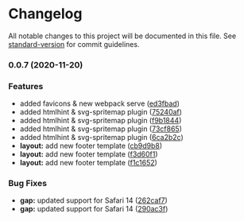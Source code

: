 # Changelog

All notable changes to this project will be documented in this file. See [standard-version](https://github.com/conventional-changelog/standard-version) for commit guidelines.

### 0.0.7 (2020-11-20)

### Features

-   added favicons & new webpack serve ([ed3fbad](https://github.com/matteobertoldo/freedomhood/commit/ed3fbad80661f6b97293a594f98e379c75968e22))
-   added htmlhint & svg-spritemap plugin ([75240af](https://github.com/matteobertoldo/freedomhood/commit/75240afca92f2c9c1b41d828996abe5533f17ea8))
-   added htmlhint & svg-spritemap plugin ([f9b1844](https://github.com/matteobertoldo/freedomhood/commit/f9b184445dc9a1bdb44012d10def413547290161))
-   added htmlhint & svg-spritemap plugin ([73cf865](https://github.com/matteobertoldo/freedomhood/commit/73cf8657f75018a40b9d1d09f0aa0ebac9bb1434))
-   added htmlhint & svg-spritemap plugin ([6ca2b2c](https://github.com/matteobertoldo/freedomhood/commit/6ca2b2c2bd2daf9dab1c10e1cb3651a26f13fa43))
-   **layout:** add new footer template ([cb9d9b8](https://github.com/matteobertoldo/freedomhood/commit/cb9d9b8fceed9e933b355d1ba573d94e907befbc))
-   **layout:** add new footer template ([f3d60f1](https://github.com/matteobertoldo/freedomhood/commit/f3d60f1db2303a8e2f044a488e3fa4b9e082794f))
-   **layout:** add new footer template ([f1c1652](https://github.com/matteobertoldo/freedomhood/commit/f1c1652768908175848be84ad6cfdc8bca14dd57))

### Bug Fixes

-   **gap:** updated support for Safari 14 ([262caf7](https://github.com/matteobertoldo/freedomhood/commit/262caf74a18ed01bb0f60bc507701b40233809da))
-   **gap:** updated support for Safari 14 ([290ac3f](https://github.com/matteobertoldo/freedomhood/commit/290ac3f04478e4f7da20d975d7755c3fa58f3afb))
